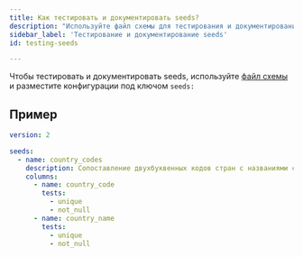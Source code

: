 ```yaml
---
title: Как тестировать и документировать seeds?
description: "Используйте файл схемы для тестирования и документирования seeds"
sidebar_label: 'Тестирование и документирование seeds'
id: testing-seeds

---
```


Чтобы тестировать и документировать seeds, используйте [файл схемы](/reference/configs-and-properties) и разместите конфигурации под ключом `seeds:`

## Пример

<File name='seeds/schema.yml'>

```yml
version: 2

seeds:
  - name: country_codes
    description: Сопоставление двухбуквенных кодов стран с названиями стран
    columns:
      - name: country_code
        tests:
          - unique
          - not_null
      - name: country_name
        tests:
          - unique
          - not_null
```

</File>